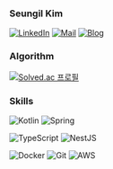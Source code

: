 ### Seungil Kim

[![LinkedIn](https://img.shields.io/badge/LinkedIn-0077B5?style=for-the-badge&logo=linkedin&logoColor=white)](https://www.linkedin.com/in/ks1ksi/)
[![Mail](https://img.shields.io/badge/Email-D14836?style=for-the-badge&logo=gmail&logoColor=white)](mailto:admin@ks1ksi.io)
[![Blog](https://img.shields.io/badge/Blog-0C1222?style=for-the-badge&logo=astro&logoColor=FDFDFE)](https://ks1ksi.io)

### Algorithm

[![Solved.ac 프로필](http://mazassumnida.wtf/api/v2/generate_badge?boj=ksi990302)](https://solved.ac/ksi990302)

### Skills

![Kotlin](https://img.shields.io/badge/Kotlin-7F52FF?style=for-the-badge&logo=Kotlin&logoColor=white)
![Spring](https://img.shields.io/badge/spring-%236DB33F.svg?style=for-the-badge&logo=spring&logoColor=white)

![TypeScript](https://img.shields.io/badge/typescript-%23007ACC.svg?style=for-the-badge&logo=typescript&logoColor=white)
![NestJS](https://img.shields.io/badge/nestjs-%23E0234E.svg?style=for-the-badge&logo=nestjs&logoColor=white)

![Docker](https://img.shields.io/badge/docker-%230db7ed.svg?style=for-the-badge&logo=docker&logoColor=white)
![Git](https://img.shields.io/badge/git-%23F05033.svg?style=for-the-badge&logo=git&logoColor=white)
![AWS](https://img.shields.io/badge/AWS-%23FF9900.svg?style=for-the-badge&logo=amazonwebservices&logoColor=white)
